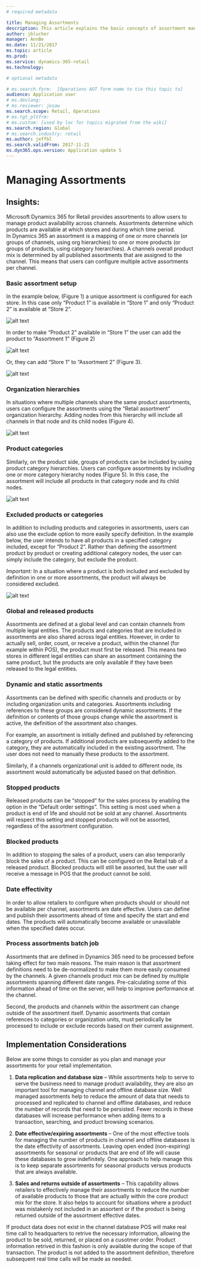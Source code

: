 ```yaml
---
# required metadata

title: Managing Assortments
description: This article explains the basic concepts of assortment management in Dynamics 365 for Retail and provides implementation consideration for your project.
author: jblucher
manager: AnnBe
ms.date: 11/21/2017
ms.topic: article
ms.prod: 
ms.service: dynamics-365-retail
ms.technology: 

# optional metadata

# ms.search.form:  [Operations AOT form name to tie this topic to]
audience: Application user
# ms.devlang: 
# ms.reviewer: josaw
ms.search.scope: Retail, Operations 
# ms.tgt_pltfrm: 
# ms.custom: [used by loc for topics migrated from the wiki]
ms.search.region: Global
# ms.search.industry: retail
ms.author: jeffbl
ms.search.validFrom: 2017-11-21  
ms.dyn365.ops.version: Application update 5 
---
```


# Managing Assortments
## Insights:
Microsoft Dynamics 365 for Retail provides assortments to allow users to manage product availability across channels.  Assortments determine which products are available at which stores and during which time period.   
In Dynamics 365 an assortment is a mapping of one or more channels (or groups of channels, using org hierarchies) to one or more products (or groups of products, using category hierarchies).
A channels overall product mix is determined by all published assortments that are assigned to the channel.  This means that users can configure multiple active assortments per channel.

### Basic assortment setup
In the example below, (Figure 1) a unique assortment is configured for each store.  In this case only “Product 1” is available in “Store 1” and only “Product 2” is available at “Store 2”.

![alt text](https://github.com/MicrosoftDocs/Dynamics-365-Operations/blob/jblucher-manage-assortments/articles/retail/media/Managing-assortments-figure1.png?raw=true "Figure 1")

In order to make “Product 2” available in “Store 1” the user can add the product to “Assortment 1” (Figure 2) 

![alt text](https://github.com/MicrosoftDocs/Dynamics-365-Operations/blob/jblucher-manage-assortments/articles/retail/media/Managing-assortments-figure2.png?raw=true "Figure 2")

Or, they can add “Store 1” to “Assortment 2” (Figure 3).

![alt text](https://github.com/MicrosoftDocs/Dynamics-365-Operations/blob/jblucher-manage-assortments/articles/retail/media/Managing-assortments-figure3.png?raw=true "Figure 3")

### Organization hierarchies
In situations where multiple channels share the same product assortments, users can configure the assortments using the “Retail assortment” organization hierarchy.  Adding nodes from this hierarchy will include all channels in that node and its child nodes (Figure 4).

![alt text](https://github.com/MicrosoftDocs/Dynamics-365-Operations/blob/jblucher-manage-assortments/articles/retail/media/Managing-assortments-figure4.png?raw=true "Figure 4")

### Product categories
Similarly, on the product side, groups of products can be included by using product category hierarchies.  Users can configure assortments by including one or more category hierarchy nodes (Figure 5).  In this case, the assortment will include all products in that category node and its child nodes.

![alt text](https://github.com/MicrosoftDocs/Dynamics-365-Operations/blob/jblucher-manage-assortments/articles/retail/media/Managing-assortments-figure5.png?raw=true "Figure 5")

### Excluded products or categories
In addition to including products and categories in assortments, users can also use the exclude option to more easily specify definition.  In the example below, the user intends to have all products in a specified category included, except for “Product 2”.  Rather than defining the assortment product by product or creating additional category nodes, the user can simply include the category, but exclude the product.

*Important:* In a situation where a product is both included and excluded by definition in one or more assortments, the product will always be considered excluded.

![alt text](https://github.com/MicrosoftDocs/Dynamics-365-Operations/blob/jblucher-manage-assortments/articles/retail/media/Managing-assortments-figure6.png?raw=true "Figure 6")

### Global and released products
Assortments are defined at a global level and can contain channels from multiple legal entities.  The products and categories that are included in assortments are also shared across legal entities.  However, in order to actually sell, order, count, or receive a product, within the channel (for example within POS), the product must first be released.  This means two stores in different legal entities can share an assortment containing the same product, but the products are only available if they have been released to the legal entities.

### Dynamic and static assortments
Assortments can be defined with specific channels and products or by including organization units and categories.  Assortments including references to these groups are considered dynamic assortments.  If the definition or contents of those groups change while the assortment is active, the definition of the assortment also changes.

For example, an assortment is initially defined and published by referencing a category of products.  If additional products are subsequently added to the category, they are automatically included in the existing assortment.  The user does not need to manually these products to the assortment.

Similarly, if a channels organizational unit is added to different node, its assortment would automatically be adjusted based on that definition.

### Stopped products 
Released products can be “stopped” for the sales process by enabling the option in the “Default order settings”.  This setting is most used when a product is end of life and should not be sold at any channel.  Assortments will respect this setting and stopped products will not be assorted, regardless of the assortment configuration.

### Blocked products
In addition to stopping the sales of a product, users can also temporarily block the sales of a product.  This can be configured on the Retail tab of a released product.  Blocked products will still be assorted, but the user will receive a message in POS that the product cannot be sold.

### Date effectivity
In order to allow retailers to configure when products should or should not be available per channel, assortments are date effective.  Users can define and publish their assortments ahead of time and specify the start and end dates.  The products will automatically become available or unavailable when the specified dates occur. 

### Process assortments batch job
Assortments that are defined in Dynamics 365 need to be processed before taking effect for two main reasons.  The main reason is that assortment definitions need to be de-normalized to make them more easily consumed by the channels.   A given channels product mix can be defined by multiple assortments spanning different date ranges.  Pre-calculating some of this information ahead of time on the server, will help to improve performance at the channel.

Second, the products and channels within the assortment can change outside of the assortment itself.  Dynamic assortments that contain references to categories or organization units, must periodically be processed to include or exclude records based on their current assignment.

## Implementation Considerations
Below are some things to consider as you plan and manage your assortments for your retail implementation.

1.	**Data replication and database size** – While assortments help to serve to serve the business need to manage product availability, they are also an important tool for managing channel and offline database size.  Well managed assortments help to reduce the amount of data that needs to processed and replicated to channel and offline databases, and reduce the number of records that need to be persisted.  Fewer records in these databases will increase performance when adding items to a transaction, searching, and product browsing scenarios.  

2.	**Date effective/expiring assortments** – One of the most effective tools for managing the number of products in channel and offline databases is the date effectivity of assortments.  Leaving open ended (non-expiring) assortments for seasonal or products that are end of life will cause these databases to grow indefinitely.  One approach to help manage this is to keep separate assortments for seasonal products versus products that are always available.  

3.	**Sales and returns outside of assortments** – This capability allows retailers to effectively manage their assortments to reduce the number of available products to those that are actually within the core product mix for the store.  It also helps to account for situations where a product was mistakenly not included in an assortent or if the product is being returned outside of the assortment effective dates.

If product data does not exist in the channel database POS will make real time call to headquarters to retrive the necessary information, allowing the product to be sold, returned, or placed on a cusotmer order.  Product information retrived in this fashion is only available during the scope of that transaction.  The product is not added to the assortment definition, therefore subsequent real time calls will be made as needed.
